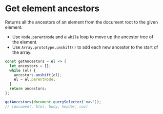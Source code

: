 # Get element ancestors

Returns all the ancestors of an element from the document root to the given element.

* Use `Node.parentNode` and a `while` loop to move up the ancestor tree of the element.
* Use `Array.prototype.unshift()` to add each new ancestor to the start of the array.

```js
const getAncestors = el => {
  let ancestors = [];
  while (el) {
    ancestors.unshift(el);
    el = el.parentNode;
  }
  return ancestors;
};
```

```js
getAncestors(document.querySelector('nav'));
// [document, html, body, header, nav]
```
